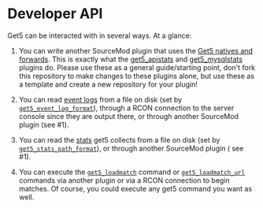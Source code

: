# Developer API

Get5 can be interacted with in several ways. At a glance:

1) You can write another SourceMod plugin that uses
   the [Get5 natives and forwards](https://github.com/splewis/get5/blob/master/scripting/include/get5.inc). This is
   exactly what the [get5_apistats](https://github.com/splewis/get5/blob/master/scripting/get5_apistats.sp)
   and [get5_mysqlstats](https://github.com/splewis/get5/blob/master/get5_mysqlstats.sp) plugins do. Please use these as
   a general guide/starting point, don't fork this repository to make changes to these plugins alone, but use these as a
   template and create a new repository for your plugin!

2) You can read [event logs](./event_logs.md) from a file on disk (set
   by [`get5_event_log_format`](./configuration.md#file-name-formatting)), through a RCON connection to the server
   console since they are output there, or through another SourceMod plugin (see #1).

3) You can read the [stats](./stats_system.md) get5 collects from a file on disk (set
   by [`get5_stats_path_format`](./configuration.md#file-name-formatting)), or through another SourceMod plugin (
   see #1).

4) You can execute the [`get5_loadmatch`](../commands/#get5_loadmatch-filename) command
   or [`get5_loadmatch_url`](../commands/#get5_loadmatch_url-url) commands via another plugin or via a RCON
   connection to begin matches. Of course, you could execute any get5 command you want as well.

